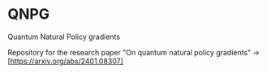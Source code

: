 # QNPG

Quantum Natural Policy gradients 

Repository for the research paper "On quantum natural policy gradients" -> [https://arxiv.org/abs/2401.08307]


